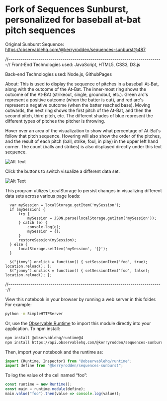 # Fork of Sequences Sunburst, personalized for baseball at-bat pitch sequences

Original Sunburst Sequence:
https://observablehq.com/@kerryrodden/sequences-sunburst@487

//-----------------------------------------------------------------------------//
Front-End Technologies used: JavaScript, HTML5, CSS3, D3.js

Back-end Technologies used: Node.js, GithubPages

About: This is used to display the sequence of pitches in a baseball At-Bat, along with the outcome of the At-Bat. The inner-most ring shows the outcome of the At-BAt (strikeout, single, groundout, etc.). Green arc's represent a positive outcome (when the batter is out), and red arc's represent a negative outcome (when the batter reached base). Moving outwards, the next ring shows the first pitch of the At-Bat, and then the second pitch, third pitch, etc. The different shades of blue represent the different types of pitches the pitcher is throwing.

Hover over an area of the visualization to show what percentage of At-Bat's follow that pitch sequence. Hovering will also show the order of the pitches, and the result of each pitch (ball, strike, foul, in play) in the upper left hand corner. The count (balls and strikes) is also displayed directly under this text sequence.

![Alt Text](https://github.com/Morganhtrotter/PitchSequences/blob/master/files/sunburstHover.gif)

Click the buttons to switch visualize a different data set.

![Alt Text](https://github.com/Morganhtrotter/PitchSequences/blob/master/files/switchDataSequences.gif)

This program utilizes LocalStorage to persist changes in visualizing different data sets across various page loads:

      var mySession = localStorage.getItem('mySession');
      if (mySession) {
          try {
              mySession = JSON.parse(localStorage.getItem('mySession'));
          } catch (e) {
              console.log(e);
              mySession = {};
          }
          restoreSession(mySession);
      } else {
          localStorage.setItem('mySession', '{}');
      }

      $("jimmy").onclick = function() { setSessionItem('foo', true); location.reload(); };
      $("jonny").onclick = function() { setSessionItem('foo', false); location.reload(); };

//-----------------------------------------------------------------------------//

View this notebook in your browser by running a web server in this folder. For
example:

~~~sh
python -m SimpleHTTPServer
~~~

Or, use the [Observable Runtime](https://github.com/observablehq/runtime) to
import this module directly into your application. To npm install:

~~~sh
npm install @observablehq/runtime@4
npm install https://api.observablehq.com/@kerryrodden/sequences-sunburst.tgz?v=3
~~~

Then, import your notebook and the runtime as:

~~~js
import {Runtime, Inspector} from "@observablehq/runtime";
import define from "@kerryrodden/sequences-sunburst";
~~~

To log the value of the cell named “foo”:

~~~js
const runtime = new Runtime();
const main = runtime.module(define);
main.value("foo").then(value => console.log(value));
~~~
